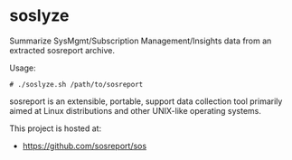 # soslyze

Summarize SysMgmt/Subscription Management/Insights data from an extracted sosreport archive.

Usage:

```
# ./soslyze.sh /path/to/sosreport
```


sosreport is an extensible, portable, support data collection tool primarily
aimed at Linux distributions and other UNIX-like operating systems.

This project is hosted at:

  * https://github.com/sosreport/sos
